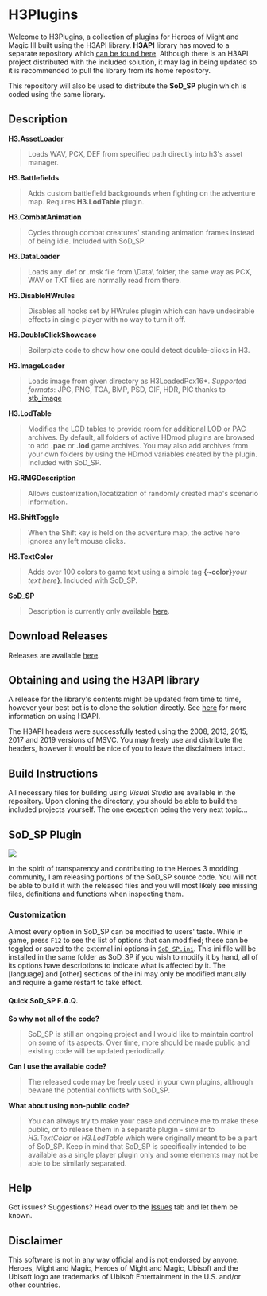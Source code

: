 # H3Plugins

Welcome to H3Plugins, a collection of plugins for Heroes of Might and Magic III built using the H3API library. **H3API** library has moved to a separate repository which [can be found here](https://github.com/RoseKavalier/H3API). Although there is an H3API project distributed with the included solution, it may lag in being updated so it is recommended to pull the library from its home repository.

This repository will also be used to distribute the **SoD_SP** plugin which is coded using the same library.

## Description

**H3.AssetLoader**
>Loads WAV, PCX, DEF from specified path directly into h3's asset manager.

**H3.Battlefields**
>Adds custom battlefield backgrounds when fighting on the adventure map. Requires **H3.LodTable** plugin.

**H3.CombatAnimation**
>Cycles through combat creatures' standing animation frames instead of being idle. Included with SoD_SP.

**H3.DataLoader**
>Loads any .def or .msk file from \Data\ folder, the same way as PCX, WAV or TXT files are normally read from there.

**H3.DisableHWrules**
>Disables all hooks set by HWrules plugin which can have undesirable effects in single player with no way to turn it off.

**H3.DoubleClickShowcase**
>Boilerplate code to show how one could detect double-clicks in H3.

**H3.ImageLoader**
>Loads image from given directory as H3LoadedPcx16*.
*Supported formats*: JPG, PNG, TGA, BMP, PSD, GIF, HDR, PIC thanks to [stb_image](https://github.com/nothings/stb)

**H3.LodTable**
>Modifies the LOD tables to provide room for additional LOD or PAC archives. By default, all folders of active HDmod plugins are browsed to add **.pac** or **.lod** game archives. You may also add archives from your own folders by using the HDmod variables created by the plugin. Included with SoD_SP.

**H3.RMGDescription**
>Allows customization/locatization of randomly created map's scenario information.

**H3.ShiftToggle**
>When the Shift key is held on the adventure map, the active hero ignores any left mouse clicks.

**H3.TextColor**
>Adds over 100 colors to game text using a simple tag **{~color}**_your text here_**}**. Included with SoD_SP.

**SoD_SP**
>Description is currently only available [here](https://docs.google.com/document/d/1JlQ6TC97d_Bb1g_sDRpxTvkKHtyXgZ3qORG5LJS8tp8/edit#).

## Download Releases

Releases are available [here](https://github.com/RoseKavalier/H3Plugins/releases).

## Obtaining and using the H3API library

A release for the library's contents might be updated from time to time, however your best bet is to clone the solution directly.
See [here](https://github.com/RoseKavalier/H3Plugins/tree/master/H3API/lib) for more information on using H3API.

The H3API headers were successfully tested using the 2008, 2013, 2015, 2017 and 2019 versions of MSVC.
You may freely use and distribute the headers, however it would be nice of you to leave the disclaimers intact.

## Build Instructions

All necessary files for building using _Visual Studio_ are available in the repository. Upon cloning the directory, you should be able to build the included projects yourself. The one exception being the very next topic... 

## SoD_SP Plugin

![](https://github.com/RoseKavalier/H3Plugins/blob/master/Images/SODSP.png)

In the spirit of transparency and contributing to the Heroes 3 modding community, I am releasing portions of the SoD_SP source code. You will not be able to build it with the released files and you will most likely see missing files, definitions and functions when inspecting them.

### Customization
Almost every option in SoD_SP can be modified to users' taste. While in game, press `F12` to see the list of options that can modified; these can be toggled or saved to the external ini options in [`SoD_SP.ini`](https://github.com/RoseKavalier/H3Plugins/blob/master/SoD_SP_Public/Next%20Version/SoD_SP.ini). This ini file will be installed in the same folder as SoD_SP if you wish to modify it by hand, all of its options have descriptions to indicate what is affected by it. The [language] and [other] sections of the ini may only be modified manually and require a game restart to take effect.

#### Quick SoD_SP F.A.Q.
**So why not all of the code?**
>SoD_SP is still an ongoing project and I would like to maintain control on some of its aspects. Over time, more should be made public and existing code will be updated periodically.

**Can I use the available code?**
>The released code may be freely used in your own plugins, although beware the potential conflicts with SoD_SP.

**What about using non-public code?**
>You can always try to make your case and convince me to make these public, or to release them in a separate plugin - similar to *H3.TextColor* or *H3.LodTable* which were originally meant to be a part of SoD_SP. Keep in mind that SoD_SP is specifically intended to be available as a single player plugin only and some elements may not be able to be similarly separated.

## Help

Got issues? Suggestions? Head over to the [Issues](https://github.com/RoseKavalier/H3Plugins/issues) tab and let them be known.

## Disclaimer

This software is not in any way official and is not endorsed by anyone.
Heroes, Might and Magic, Heroes of Might and Magic, Ubisoft and the Ubisoft logo are trademarks of Ubisoft Entertainment in the U.S. and/or other countries.
